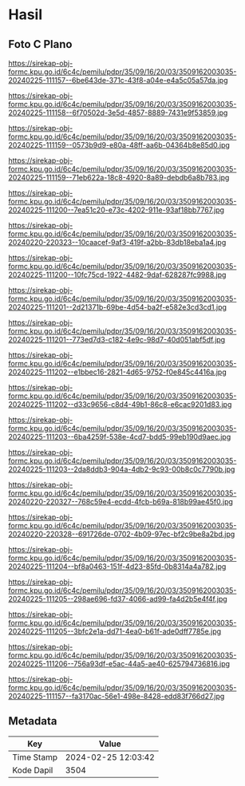 # Hasil

## Foto C Plano

https://sirekap-obj-formc.kpu.go.id/6c4c/pemilu/pdpr/35/09/16/20/03/3509162003035-20240225-111157--6be643de-371c-43f8-a04e-e4a5c05a57da.jpg

https://sirekap-obj-formc.kpu.go.id/6c4c/pemilu/pdpr/35/09/16/20/03/3509162003035-20240225-111158--6f70502d-3e5d-4857-8889-7431e9f53859.jpg

https://sirekap-obj-formc.kpu.go.id/6c4c/pemilu/pdpr/35/09/16/20/03/3509162003035-20240225-111159--0573b9d9-e80a-48ff-aa6b-04364b8e85d0.jpg

https://sirekap-obj-formc.kpu.go.id/6c4c/pemilu/pdpr/35/09/16/20/03/3509162003035-20240225-111159--71eb622a-18c8-4920-8a89-debdb6a8b783.jpg

https://sirekap-obj-formc.kpu.go.id/6c4c/pemilu/pdpr/35/09/16/20/03/3509162003035-20240225-111200--7ea51c20-e73c-4202-911e-93af18bb7767.jpg

https://sirekap-obj-formc.kpu.go.id/6c4c/pemilu/pdpr/35/09/16/20/03/3509162003035-20240220-220323--10caacef-9af3-419f-a2bb-83db18eba1a4.jpg

https://sirekap-obj-formc.kpu.go.id/6c4c/pemilu/pdpr/35/09/16/20/03/3509162003035-20240225-111200--10fc75cd-1922-4482-9daf-628287fc9988.jpg

https://sirekap-obj-formc.kpu.go.id/6c4c/pemilu/pdpr/35/09/16/20/03/3509162003035-20240225-111201--2d21371b-69be-4d54-ba2f-e582e3cd3cd1.jpg

https://sirekap-obj-formc.kpu.go.id/6c4c/pemilu/pdpr/35/09/16/20/03/3509162003035-20240225-111201--773ed7d3-c182-4e9c-98d7-40d051abf5df.jpg

https://sirekap-obj-formc.kpu.go.id/6c4c/pemilu/pdpr/35/09/16/20/03/3509162003035-20240225-111202--e1bbec16-2821-4d65-9752-f0e845c4416a.jpg

https://sirekap-obj-formc.kpu.go.id/6c4c/pemilu/pdpr/35/09/16/20/03/3509162003035-20240225-111202--d33c9656-c8d4-49b1-86c8-e6cac9201d83.jpg

https://sirekap-obj-formc.kpu.go.id/6c4c/pemilu/pdpr/35/09/16/20/03/3509162003035-20240225-111203--6ba4259f-538e-4cd7-bdd5-99eb190d9aec.jpg

https://sirekap-obj-formc.kpu.go.id/6c4c/pemilu/pdpr/35/09/16/20/03/3509162003035-20240225-111203--2da8ddb3-904a-4db2-9c93-00b8c0c7790b.jpg

https://sirekap-obj-formc.kpu.go.id/6c4c/pemilu/pdpr/35/09/16/20/03/3509162003035-20240220-220327--768c59e4-ecdd-4fcb-b69a-818b99ae45f0.jpg

https://sirekap-obj-formc.kpu.go.id/6c4c/pemilu/pdpr/35/09/16/20/03/3509162003035-20240220-220328--691726de-0702-4b09-97ec-bf2c9be8a2bd.jpg

https://sirekap-obj-formc.kpu.go.id/6c4c/pemilu/pdpr/35/09/16/20/03/3509162003035-20240225-111204--bf8a0463-151f-4d23-85fd-0b8314a4a782.jpg

https://sirekap-obj-formc.kpu.go.id/6c4c/pemilu/pdpr/35/09/16/20/03/3509162003035-20240225-111205--298ae696-fd37-4066-ad99-fa4d2b5e4f4f.jpg

https://sirekap-obj-formc.kpu.go.id/6c4c/pemilu/pdpr/35/09/16/20/03/3509162003035-20240225-111205--3bfc2e1a-dd71-4ea0-b61f-ade0dff7785e.jpg

https://sirekap-obj-formc.kpu.go.id/6c4c/pemilu/pdpr/35/09/16/20/03/3509162003035-20240225-111206--756a93df-e5ac-44a5-ae40-625794736816.jpg

https://sirekap-obj-formc.kpu.go.id/6c4c/pemilu/pdpr/35/09/16/20/03/3509162003035-20240225-111157--fa3170ac-56e1-498e-8428-edd83f766d27.jpg


## Metadata

| Key        | Value               |
| ---------- | ------------------- |
| Time Stamp | 2024-02-25 12:03:42 |
| Kode Dapil | 3504                |



